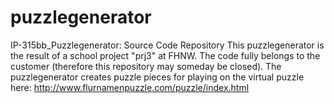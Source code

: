 # puzzlegenerator
IP-315bb_Puzzlegenerator: Source Code Repository
This puzzlegenerator is the result of a school project "prj3" at FHNW.
The code fully belongs to the customer (therefore this repository may someday be closed).
The puzzlegenerator creates puzzle pieces for playing on the virtual puzzle here: http://www.flurnamenpuzzle.com/puzzle/index.html
